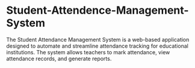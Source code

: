 # Student-Attendence-Management-System

The Student Attendance Management System is a web-based application designed to automate and streamline attendance tracking for educational institutions. The system allows teachers to mark attendance, view attendance records, and generate reports.

